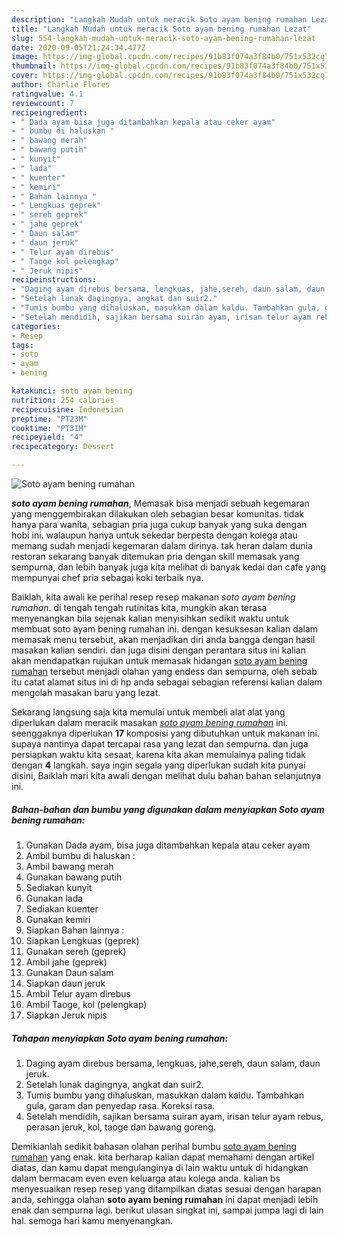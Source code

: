 ```yaml
---
description: "Langkah Mudah untuk meracik Soto ayam bening rumahan Lezat"
title: "Langkah Mudah untuk meracik Soto ayam bening rumahan Lezat"
slug: 554-langkah-mudah-untuk-meracik-soto-ayam-bening-rumahan-lezat
date: 2020-09-05T21:24:34.477Z
image: https://img-global.cpcdn.com/recipes/91b83f074a3f84b0/751x532cq70/soto-ayam-bening-rumahan-foto-resep-utama.jpg
thumbnail: https://img-global.cpcdn.com/recipes/91b83f074a3f84b0/751x532cq70/soto-ayam-bening-rumahan-foto-resep-utama.jpg
cover: https://img-global.cpcdn.com/recipes/91b83f074a3f84b0/751x532cq70/soto-ayam-bening-rumahan-foto-resep-utama.jpg
author: Charlie Flores
ratingvalue: 4.1
reviewcount: 7
recipeingredient:
- " Dada ayam bisa juga ditambahkan kepala atau ceker ayam"
- " bumbu di haluskan "
- " bawang merah"
- " bawang putih"
- " kunyit"
- " lada"
- " kuenter"
- " kemiri"
- " Bahan lainnya "
- " Lengkuas geprek"
- " sereh geprek"
- " jahe geprek"
- " Daun salam"
- " daun jeruk"
- " Telur ayam direbus"
- " Taoge kol pelengkap"
- " Jeruk nipis"
recipeinstructions:
- "Daging ayam direbus bersama, lengkuas, jahe,sereh, daun salam, daun jeruk."
- "Setelah lunak dagingnya, angkat dan suir2."
- "Tumis bumbu yang dihaluskan, masukkan dalam kaldu. Tambahkan gula, garam dan penyedap rasa. Koreksi rasa."
- "Setelah mendidih, sajikan bersama suiran ayam, irisan telur ayam rebus, perasan jeruk, kol, taoge dan bawang goreng."
categories:
- Resep
tags:
- soto
- ayam
- bening

katakunci: soto ayam bening 
nutrition: 254 calories
recipecuisine: Indonesian
preptime: "PT23M"
cooktime: "PT31M"
recipeyield: "4"
recipecategory: Dessert

---
```



![Soto ayam bening rumahan](https://img-global.cpcdn.com/recipes/91b83f074a3f84b0/751x532cq70/soto-ayam-bening-rumahan-foto-resep-utama.jpg)

<b><i>soto ayam bening rumahan</i></b>, Memasak bisa menjadi sebuah kegemaran yang menggembirakan dilakukan oleh sebagian besar komunitas. tidak hanya para wanita, sebagian pria juga cukup banyak yang suka dengan hobi ini. walaupun hanya untuk sekedar berpesta dengan kolega atau memang sudah menjadi kegemaran dalam dirinya. tak heran dalam dunia restoran sekarang banyak ditemukan pria dengan skill memasak yang sempurna, dan lebih banyak juga kita melihat di banyak kedai dan cafe yang mempunyai chef pria sebagai koki terbaik nya.

Baiklah, kita awali ke perihal resep resep makanan <i>soto ayam bening rumahan</i>. di tengah tengah rutinitas kita, mungkin akan terasa menyenangkan bila sejenak kalian menyisihkan sedikit waktu untuk membuat soto ayam bening rumahan ini. dengan kesuksesan kalian dalam memasak menu tersebut, akan menjadikan diri anda bangga dengan hasil masakan kalian sendiri. dan juga disini dengan perantara situs ini kalian akan mendapatkan rujukan untuk memasak hidangan <u>soto ayam bening rumahan</u> tersebut menjadi olahan yang endess dan sempurna, oleh sebab itu catat alamat situs ini di hp anda sebagai sebagian referensi kalian dalam mengolah masakan baru yang lezat.




Sekarang langsung saja kita memulai untuk membeli alat alat yang diperlukan dalam meracik masakan <u><i>soto ayam bening rumahan</i></u> ini. seenggaknya diperlukan <b>17</b> komposisi yang dibutuhkan untuk makanan ini. supaya nantinya dapat tercapai rasa yang lezat dan sempurna. dan juga persiapkan waktu kita sesaat, karena kita akan memulainya paling tidak dengan <b>4</b> langkah. saya ingin segala yang diperlukan sudah kita punyai disini, Baiklah mari kita awali dengan melihat dulu bahan bahan selanjutnya ini.

<!--inarticleads1-->

##### Bahan-bahan dan bumbu yang digunakan dalam menyiapkan Soto ayam bening rumahan:

1. Gunakan  Dada ayam, bisa juga ditambahkan kepala atau ceker ayam
1. Ambil  bumbu di haluskan :
1. Ambil  bawang merah
1. Gunakan  bawang putih
1. Sediakan  kunyit
1. Gunakan  lada
1. Sediakan  kuenter
1. Gunakan  kemiri
1. Siapkan  Bahan lainnya :
1. Siapkan  Lengkuas (geprek)
1. Gunakan  sereh (geprek)
1. Ambil  jahe (geprek)
1. Gunakan  Daun salam
1. Siapkan  daun jeruk
1. Ambil  Telur ayam direbus
1. Ambil  Taoge, kol (pelengkap)
1. Siapkan  Jeruk nipis




<!--inarticleads2-->

##### Tahapan menyiapkan Soto ayam bening rumahan:

1. Daging ayam direbus bersama, lengkuas, jahe,sereh, daun salam, daun jeruk.
1. Setelah lunak dagingnya, angkat dan suir2.
1. Tumis bumbu yang dihaluskan, masukkan dalam kaldu. Tambahkan gula, garam dan penyedap rasa. Koreksi rasa.
1. Setelah mendidih, sajikan bersama suiran ayam, irisan telur ayam rebus, perasan jeruk, kol, taoge dan bawang goreng.




Demikianlah sedikit bahasan olahan perihal bumbu <u>soto ayam bening rumahan</u> yang enak. kita berharap kalian dapat memahami dengan artikel diatas, dan kamu dapat mengulanginya di lain waktu untuk di hidangkan dalam bermacam even even keluarga atau kolega anda. kalian bs menyesuaikan resep resep yang ditampilkan diatas sesuai dengan harapan anda, sehingga olahan <b>soto ayam bening rumahan</b> ini dapat menjadi lebih enak dan sempurna lagi. berikut ulasan singkat ini, sampai jumpa lagi di lain hal. semoga hari kamu menyenangkan.
